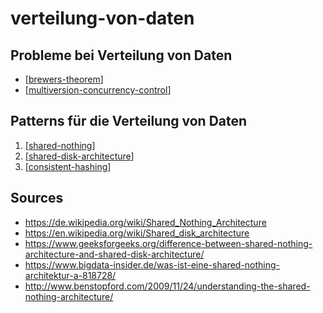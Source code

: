 # verteilung-von-daten

## Probleme bei Verteilung von Daten

- [[brewers-theorem]]
- [[multiversion-concurrency-control]]

## Patterns für die Verteilung von Daten

1. [[shared-nothing]]
2. [[shared-disk-architecture]]
3. [[consistent-hashing]]

## Sources

- <https://de.wikipedia.org/wiki/Shared_Nothing_Architecture>
- <https://en.wikipedia.org/wiki/Shared_disk_architecture>
- <https://www.geeksforgeeks.org/difference-between-shared-nothing-architecture-and-shared-disk-architecture/>
- <https://www.bigdata-insider.de/was-ist-eine-shared-nothing-architektur-a-818728/>
- <http://www.benstopford.com/2009/11/24/understanding-the-shared-nothing-architecture/>

[//begin]: # "Autogenerated link references for markdown compatibility"
[brewers-theorem]: brewers-theorem.md "brewers-theorem"
[multiversion-concurrency-control]: multiversion-concurrency-control.md "multiversion-concurrency-control"
[shared-nothing]: shared-nothing.md "shared-nothing"
[shared-disk-architecture]: shared-disk-architecture.md "shared-disk-architecture"
[consistent-hashing]: consistent-hashing.md "consistent-hashing"
[//end]: # "Autogenerated link references"
